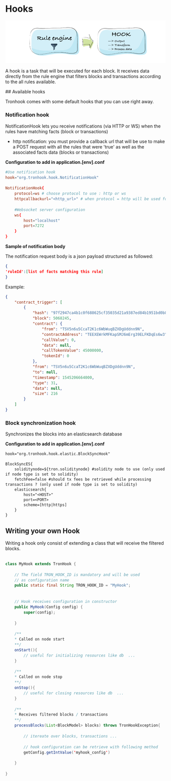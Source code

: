 # Hooks

![TronHook node](/images/hook.png)

A hook is a task that will be executed for each block. It receives data directly from the rule engine that filters blocks and transactions according to the all rules available.

## Available hooks

Tronhook comes with some default hooks that you can use right away.

### Notification hook

NotificationHook lets you receive notifications (via HTTP or WS) when the rules have matching facts (block or transactions)

- http notification: you must provide a callback url that will be use to make a POST request with all the rules that were 'true' as well as the associated facts data (blocks or transactions)

**Configuration to add in application.[env].conf**
```conf
#Use notification hook
hook="org.tronhook.hook.NotificationHook"

NotificationHook{
	protocol=ws # choose protocol to use : http or ws
	httpcallbackurl="<http_url>" # when protocol = http will be used for callback

    #Websocket server configuration
	ws{
		host="localhost"
		port=7272
	}
}

```

**Sample of notification body**

The notification request body is a json payload structured as followed:

```json
{
'ruleId':[list of facts matching this rule]
}
```
Example:

```json
{
    "contract_trigger": [
        {
            "hash": "97f2947ca4b1c0f688625cf35035d21a9387ed84b1951bd0b8375d3beb29b8d1",
            "block": 5068245,
            "contract": {
                "from": "TSV5n6u5CcaT2K1c6WbWuqBZXDgUddnn9N",
                "contractAddress": "TEEXEWrkMFKapSMJ6mErg39ELFKDqEs6w3",
                "callValue": 0,
                "data": null,
                "callTokenValue": 45000000,
                "tokenId": 0
            },
            "from": "TSV5n6u5CcaT2K1c6WbWuqBZXDgUddnn9N",
            "to": null,
            "timestamp": 1545206664000,
            "type": 31,
            "data": null,
            "size": 216
        }
    ]
}
```
### Block synchronization hook

Synchronizes the blocks into an elasticsearch database

**Configuration to add in application.[env].conf**
```
hook="org.tronhook.hook.elastic.BlockSyncHook"

BlockSyncES{
	soliditynode=${tron.soliditynode} #solidity node to use (only used if node type is set to solidity)
	fetchFee=false #should tx fees be retrieved while processing transactions ? (only used if node type is set to solidity)
	elasticsearch{
		host="<HOST>"
		port=<PORT>
		scheme=[http|https]
	}
}

```


## Writing your own Hook

Writing a hook only consist of extending a class that will receive the filtered blocks.


```java

class MyHook extends TronHook {

    // The field TRON_HOOK_ID is mandatory and will be used 
    // as configuration name
	public static final String TRON_HOOK_ID = "MyHook";
	

    // Hook receives configuration in constructor
	public MyHook(Config config) {
		super(config);
		
	}

    /**
    * Called on node start
    **/
    onStart(){
        // useful for initializing resources like db  ...
    }

    /**
    * Called on node stop
    **/
    onStop(){
        // useful for closing resources like db  ...
    }

    /**
    * Receives filtered blocks / transactions
    **/
    processBlocks(List<BlockModel> blocks) throws TronHookException{

        // itereate over blocks, transactions ...

        // hook configuration can be retrieve with following method
        getConfig.getIntValue('myhook_config')

    }

}

```